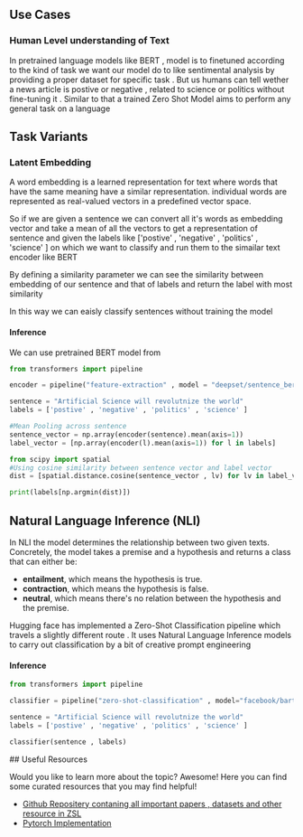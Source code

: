 ## Use Cases

###  Human Level understanding of Text

In pretrained language models like BERT , model is to finetuned according to the kind of task we want our model do to like sentimental analysis by providing a proper dataset for specific task . But us humans can tell wether a news article is postive or negative , related to science or politics without fine-tuning it . Similar to that a trained Zero Shot Model aims to perform any general task on a language

## Task Variants 

### Latent Embedding

A word embedding is a learned representation for text where words that have the same meaning have a similar representation. individual words are represented as real-valued vectors in a predefined vector space. 

So if we are given a sentence we can convert all it's words as embedding vector and take a mean of all the vectors to get a representation of sentence and given the labels like ['postive' , 'negative' , 'politics' , 'science' ] on which we want to classify and run them to the simailar text encoder like BERT

By defining a similarity parameter we can see the similarity between embedding of our sentence and that of labels and return the label with most similarity

In this way we can eaisly classify sentences without training the model

#### Inference

We can use pretrained BERT model from 

```python
from transformers import pipeline

encoder = pipeline("feature-extraction" , model = "deepset/sentence_bert")

sentence = "Artificial Science will revolutnize the world"
labels = ['postive' , 'negative' , 'politics' , 'science' ]

#Mean Pooling across sentence
sentence_vector = np.array(encoder(sentence).mean(axis=1))
label_vector = [np.array(encoder(l).mean(axis=1)) for l in labels]

from scipy import spatial
#Using cosine similarity between sentence vector and label vector
dist = [spatial.distance.cosine(sentence_vector , lv) for lv in label_vector]

print(labels[np.argmin(dist)])

```
## Natural Language Inference (NLI)

In NLI the model determines the relationship between two given texts. Concretely, the model takes a premise and a hypothesis and returns a class that can either be:

- **entailment**, which means the hypothesis is true.
- **contraction**, which means the hypothesis is false.
- **neutral**, which means there's no relation between the hypothesis and the premise.

Hugging face has implemented a Zero-Shot Classification pipeline which travels a slightly different route . It uses Natural Language Inference models to carry out classification by a bit of creative prompt engineering

#### Inference

```python
from transformers import pipeline

classifier = pipeline("zero-shot-classification" , model="facebook/bart-large-mnli")

sentence = "Artificial Science will revolutnize the world"
labels = ['postive' , 'negative' , 'politics' , 'science' ]

classifier(sentence , labels)
```


## Useful Resources

Would you like to learn more about the topic? Awesome! Here you can find some curated resources that you may find helpful!

- [Github Repositery contaning all important papers , datasets and other resource in ZSL](https://github.com/sbharadwajj/awesome-zero-shot-learning)
- [Pytorch Implementation](https://github.com/edgarschnfld/CADA-VAE-PyTorch)